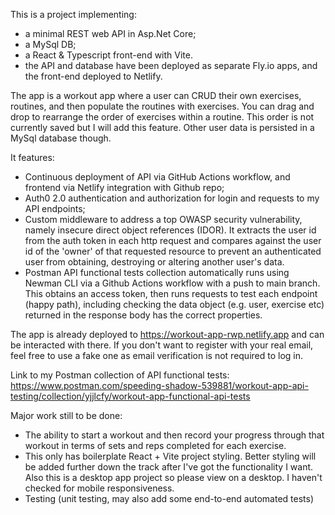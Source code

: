 This is a project implementing: 
- a minimal REST web API in Asp.Net Core;
- a MySql DB;
- a React & Typescript front-end with Vite.
- the API and database have been deployed as separate Fly.io apps, and the front-end deployed to Netlify.

The app is a workout app where a user can CRUD their own exercises, routines, and then populate the routines with exercises. You can drag and drop to rearrange the order of exercises within a routine. This order is not currently saved but I will add this feature. Other user data is persisted in a MySql database though.

It features:
- Continuous deployment of API via GitHub Actions workflow, and frontend via Netlify integration with Github repo;
- Auth0 2.0 authentication and authorization for login and requests to my API endpoints;
- Custom middleware to address a top OWASP security vulnerability, namely insecure direct object references (IDOR). It extracts the user id from the auth token in each http request and compares against the user id of the 'owner' of that requested resource to prevent an authenticated user from obtaining, destroying or altering another user's data. 
- Postman API functional tests collection automatically runs using Newman CLI via a Github Actions workflow with a push to main branch. This obtains an access token, then runs requests to test each endpoint (happy path), including checking the data object (e.g. user, exercise etc) returned in the response body has the correct properties.

The app is already deployed to https://workout-app-rwp.netlify.app and can be interacted with there. If you don't want to register with your real email, feel free to use a fake one as email verification is not required to log in.

Link to my Postman collection of API functional tests: https://www.postman.com/speeding-shadow-539881/workout-app-api-testing/collection/yjjlcfy/workout-app-functional-api-tests

Major work still to be done:
- The ability to start a workout and then record your progress through that workout in terms of sets and reps completed for each exercise.
- This only has boilerplate React + Vite project styling. Better styling will be added further down the track after I've got the functionality I want. Also this is a desktop app project so please view on a desktop. I haven't checked for mobile responsiveness.
- Testing (unit testing, may also add some end-to-end automated tests)
